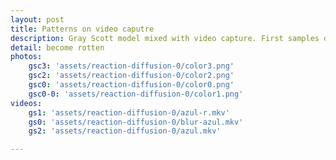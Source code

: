 ```yaml
---
layout: post
title: Patterns on video caputre
description: Gray Scott model mixed with video capture. First samples on diffusion rates and colors.
detail: become rotten
photos:
    gsc3: 'assets/reaction-diffusion-0/color3.png'
    gsc2: 'assets/reaction-diffusion-0/color2.png'
    gsc0: 'assets/reaction-diffusion-0/color0.png'
    gsc0-0: 'assets/reaction-diffusion-0/color1.png'
videos: 
    gs1: 'assets/reaction-diffusion-0/azul-r.mkv'
    gs0: 'assets/reaction-diffusion-0/blur-azul.mkv'
    gs2: 'assets/reaction-diffusion-0/azul.mkv'

---
```

